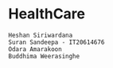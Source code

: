 # HealthCare
```
Heshan Siriwardana
Suran Sandeepa - IT20614676
Odara Amarakoon
Buddhima Weerasinghe
```

